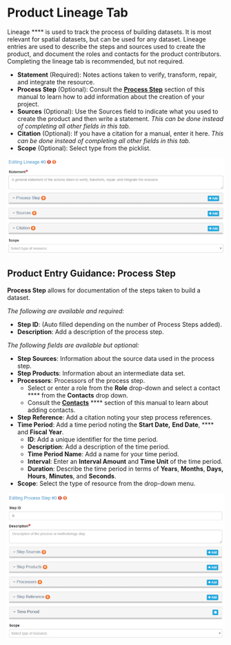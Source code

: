# Product Lineage Tab

Lineage **** is used to track the process of building datasets. It is most relevant for spatial datasets, but can be used for any dataset. Lineage entries are used to describe the steps and sources used to create the product, and document the roles and contacts for the product contributors. Completing the lineage tab is recommended, but not required.

* **Statement** (Required): Notes actions taken to verify, transform, repair, and integrate the resource.
* **Process Step** (Optional): Consult the [**Process Step**](https://github.com/tpatterson1996/lcc-metadata-manual/tree/287090b07635d0e76a714278ce1f6c4aac3594cc/product-entry-guidance/lineage/process-step.md) section of this manual to learn how to add information about the creation of your project.
* **Sources** (Optional): Use the Sources field to indicate what you used to create the product and then write a statement. _This can be done instead of completing all other fields in this tab._&#x20;
* **Citation** (Optional): If you have a citation for a manual, enter it here. _This can be done instead of completing all other fields in this tab._&#x20;
* **Scope** (Optional): Select type from the picklist.&#x20;

![Example lineage Editing window](<../.gitbook/assets/image (45).png>)

## Product Entry Guidance: Process Step

**Process Step** allows for documentation of the steps taken to build a dataset.

_The following are available and required:_

* **Step ID**: (Auto filled depending on the number of Process Steps added).
* **Description**: Add a description of the process step.

_The following fields are available but optional:_

* **Step Sources**: Information about the source data used in the process step.
* **Step Products**: Information about an intermediate data set.
* **Processors**: Processors of the process step.
  * Select or enter a role from the **Role** drop-down and select a contact **** from the **Contacts** drop down.
  * Consult the [**Contacts**](broken-reference) **** section of this manual to learn about adding contacts.
* **Step Reference**: Add a citation noting your step process references.
* **Time Period**: Add a time period noting the **Start Date,** **End Date**, **** and **Fiscal Year**.
  * **ID**: Add a unique identifier for the time period.
  * **Description**: Add a description of the time period.
  * **Time Period Name**: Add a name for your time period.
  * **Interval**: Enter an **Interval Amount** and **Time Unit** of the time period.
  * **Duration**: Describe the time period in terms of **Years**, **Months**, **Days, Hours**, **Minutes**, and **Seconds**.
* **Scope**: Select the type of resource from the drop-down menu.

![Example open process step window](<../.gitbook/assets/image (67).png>)
